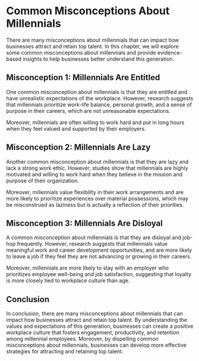 Common Misconceptions About Millennials
================================================================

There are many misconceptions about millennials that can impact how businesses attract and retain top talent. In this chapter, we will explore some common misconceptions about millennials and provide evidence-based insights to help businesses better understand this generation.

Misconception 1: Millennials Are Entitled
-----------------------------------------

One common misconception about millennials is that they are entitled and have unrealistic expectations of the workplace. However, research suggests that millennials prioritize work-life balance, personal growth, and a sense of purpose in their careers, which are not unreasonable expectations.

Moreover, millennials are often willing to work hard and put in long hours when they feel valued and supported by their employers.

Misconception 2: Millennials Are Lazy
-------------------------------------

Another common misconception about millennials is that they are lazy and lack a strong work ethic. However, studies show that millennials are highly motivated and willing to work hard when they believe in the mission and purpose of their organization.

Moreover, millennials value flexibility in their work arrangements and are more likely to prioritize experiences over material possessions, which may be misconstrued as laziness but is actually a reflection of their priorities.

Misconception 3: Millennials Are Disloyal
-----------------------------------------

A common misconception about millennials is that they are disloyal and job-hop frequently. However, research suggests that millennials value meaningful work and career development opportunities, and are more likely to leave a job if they feel they are not advancing or growing in their careers.

Moreover, millennials are more likely to stay with an employer who prioritizes employee well-being and job satisfaction, suggesting that loyalty is more closely tied to workplace culture than age.

Conclusion
----------

In conclusion, there are many misconceptions about millennials that can impact how businesses attract and retain top talent. By understanding the values and expectations of this generation, businesses can create a positive workplace culture that fosters engagement, productivity, and retention among millennial employees. Moreover, by dispelling common misconceptions about millennials, businesses can develop more effective strategies for attracting and retaining top talent.
